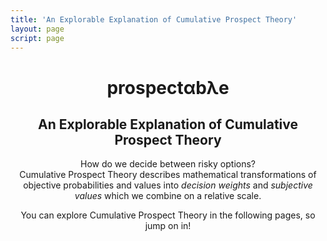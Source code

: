 ```yaml
---
title: 'An Explorable Explanation of Cumulative Prospect Theory'
layout: page
script: page
---
```


<!--lint ignore first-heading-level-->

<header class="pro-index-header">
  <hgroup class="pro-index-titles">
    <h1 class="pro-index-title">
      <span class="prospectable">prospect<span class="math-var">α</span>b<span class="math-var">λ</span>e</span>
    </h1>
    <h2 class="pro-index-subtitle">An Explorable Explanation of Cumulative Prospect Theory</h2>
  </hgroup>
  <div class="pro-index-demo">
    <decision-task running trials="Infinity" duration="3000" iti="1000"></decision-task>
  </div>
  <p class="pro-index-lead">
    How do we decide between risky options?<br>
    Cumulative Prospect Theory describes mathematical transformations of objective probabilities and
    values into <em>decision weights</em> and <em>subjective values</em> which we combine on a
    relative scale.
  </p>
  <p class="pro-index-lead">
    You can explore Cumulative Prospect Theory in the following pages, so jump on in!
  </p>
</header>
